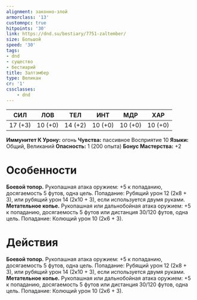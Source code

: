 ```yaml
---
alignment: законно-злой
armorclass: '13'
customnpc: true
hitpoints: '30'
link: https://dnd.su/bestiary/7751-zaltember/
size: Большой
speed: '30'
tags:
- dnd
- существо
- бестиарий
title: Залтэмбер
type: Великан
cr: '1'
cssclasses:
    - dnd
---
```



| СИЛ | ЛОВ | ТЕЛ | ИНТ | МДР | ХАР |
|---|---|---|---|---|---|
| 17 (+3) | 10 (+0) | 14 (+2) | 10 (+0) | 10 (+0) | 10 (+0) |
**Иммунитет К Урону:** огонь
**Чувства:** пассивное Восприятие 10
**Языки:** Общий, Великаний
**Опасность:** 1 (200 опыта)
**Бонус Мастерства:** +2


# Особенности
**Боевой топор.** Рукопашная атака оружием: +5 к попаданию, досягаемость 5 футов, одна цель. Попадание: Рубящий урон 12 (2к8 + 3), или рубящий урон 14 (2к10 + 3), если используется двумя руками.
**Метательное копье.** Рукопашная или дальнобойная атака оружием: +5 к попаданию, досягаемость 5 футов или дистанция 30/120 футов, одна цель. Попадание: Колющий урон 10 (2к6 + 3).


# Действия
**Боевой топор.** Рукопашная атака оружием: +5 к попаданию, досягаемость 5 футов, одна цель. Попадание: Рубящий урон 12 (2к8 + 3), или рубящий урон 14 (2к10 + 3), если используется двумя руками.
**Метательное копье.** Рукопашная или дальнобойная атака оружием: +5 к попаданию, досягаемость 5 футов или дистанция 30/120 футов, одна цель. Попадание: Колющий урон 10 (2к6 + 3).